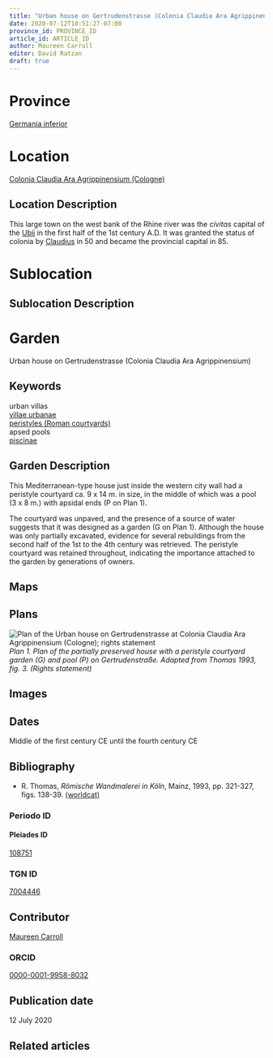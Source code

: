 ```yaml
---
title: "Urban house on Gertrudenstrasse (Colonia Claudia Ara Agrippinensium)"
date: 2020-07-12T10:51:27-07:00
province_id: PROVINCE_ID
article_id: ARTICLE_ID
author: Maureen Carroll
editor: David Ratzan
draft: true
---
```


# Province
[Germania inferior]({{<ref../province/germania_inferior.md>}})

# Location
[Colonia Claudia Ara Agrippinensium (Cologne)](https://pleiades.stoa.org/places/108751)

## Location Description
This large town on the west bank of the Rhine river was the *civitas* capital of the [Ubii](link) in the first half of the 1st century A.D. It was granted the status of colonia by [Claudius](link) in 50 and became the provincial capital in 85.

# Sublocation

<!--
[AREA WITHIN LOCATION, LIKE “PALATINE HILL”](GEOREFERENCE LINK)
A sublocation is any area larger than an individual garden, but located within a location. I would always try to include a link to a controlled vocabulary here if possible. This ID may well be different from the Garden ID, e.g., Pompeii versus a Garden in one of the houses which has its own Pleiades ID.
-->

## Sublocation Description

<!-- DESCRIPTION -->

# Garden
Urban house on Gertrudenstrasse (Colonia Claudia Ara Agrippinensium)


## Keywords
urban villas  
[villae urbanae](http://vocab.getty.edu/page/aat/300005520)   
[peristyles (Roman courtyards)](http://vocab.getty.edu/page/aat/300080971)  
apsed pools  
[piscinae]( http://vocab.getty.edu/page/aat/300375619)  

## Garden Description
This Mediterranean-type house just inside the western city wall had a peristyle courtyard ca. 9 x 14 m. in size, in the middle of which was a pool (3 x 8 m.) with apsidal ends (P on Plan 1).  

The courtyard was unpaved, and the presence of a source of water suggests that it was designed as a garden (G on Plan 1). Although the house was only partially excavated, evidence for several rebuildings from the second half of the 1st to the 4th century was retrieved. The peristyle courtyard was retained throughout, indicating the importance attached to the garden by generations of owners.

## Maps

<!--
![ALT_TEXT](IMG_URL)
*CAPTION*
-->

## Plans
![Plan of the Urban house on Gertrudenstrasse at Colonia Claudia Ara Agrippinensium (Cologne); rights statement](/images/cologne_gertrudenstrasse_plan1_EUR_GI_ColClaAA_Hg_carroll.jpg)
*Plan 1. Plan of the partially preserved house with a peristyle courtyard garden (G) and pool (P) on Gertrudenstraße. Adapted from Thomas 1993, fig. 3. (Rights statement)*

## Images

<!--
![ALT_TEXT](IMG_URL)
*CAPTION*
-->

## Dates
Middle of the first century CE until the fourth century CE

## Bibliography
- R. Thomas, *Römische Wandmalerei in Köln*, Mainz, 1993, pp. 321-327, figs. 138-39. [(worldcat)](http://www.worldcat.org/oclc/30330730)

### Periodo ID

<!-- [PERIODO_ID](https://pleiades.stoa.org/places/PLEIADES_ID) -->

#### Pleiades ID
[108751](https://pleiades.stoa.org/places/108751)

### TGN ID
[7004446](http://vocab.getty.edu/page/tgn/7004446)

## Contributor
[Maureen Carroll](link)

### ORCID
[0000-0001-9958-8032](https://orcid.org/0000-0001-9958-8032)  

## Publication date
12 July 2020

## Related articles

<!-- Links to other related articles. Leave blank for now -->
